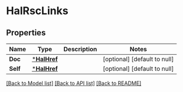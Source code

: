 # HalRscLinks

## Properties
Name | Type | Description | Notes
------------ | ------------- | ------------- | -------------
**Doc** | [***HalHref**](hal-href.md) |  | [optional] [default to null]
**Self** | [***HalHref**](hal-href.md) |  | [optional] [default to null]

[[Back to Model list]](../README.md#documentation-for-models) [[Back to API list]](../README.md#documentation-for-api-endpoints) [[Back to README]](../README.md)


